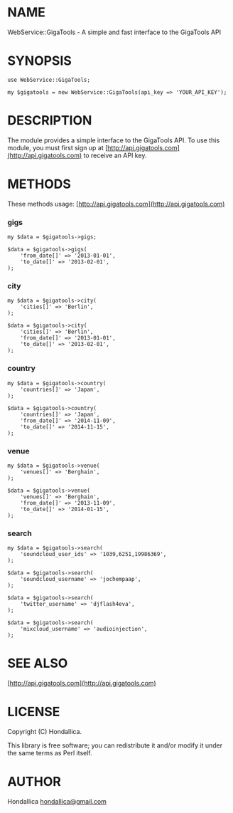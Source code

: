 # NAME

WebService::GigaTools - A simple and fast interface to the GigaTools API

# SYNOPSIS

    use WebService::GigaTools;

    my $gigatools = new WebService::GigaTools(api_key => 'YOUR_API_KEY');

# DESCRIPTION

The module provides a simple interface to the GigaTools API. To use this module, you must first sign up at [http://api.gigatools.com](http://api.gigatools.com) to receive an API key.

# METHODS

These methods usage: [http://api.gigatools.com](http://api.gigatools.com)

### gigs

    my $data = $gigatools->gigs;

    $data = $gigatools->gigs(
        'from_date[]' => '2013-01-01',
        'to_date[]' => '2013-02-01',   
    );

### city 

    my $data = $gigatools->city(
        'cities[]' => 'Berlin',
    );

    $data = $gigatools->city(
        'cities[]' => 'Berlin',
        'from_date[]' => '2013-01-01',
        'to_date[]' => '2013-02-01',   
    );

### country

    my $data = $gigatools->country(
        'countries[]' => 'Japan',
    );

    $data = $gigatools->country(
        'countries[]' => 'Japan',
        'from_date[]' => '2014-11-09',
        'to_date[]' => '2014-11-15',   
    );

### venue

    my $data = $gigatools->venue(
        'venues[]' => 'Berghain',
    );

    $data = $gigatools->venue(
        'venues[]' => 'Berghain',
        'from_date[]' => '2013-11-09',
        'to_date[]' => '2014-01-15',   
    );

### search 

    my $data = $gigatools->search(
        'soundcloud_user_ids' => '1039,6251,19986369',
    );

    $data = $gigatools->search(
        'soundcloud_username' => 'jochempaap',
    );

    $data = $gigatools->search(
        'twitter_username' => 'djflash4eva',
    );

    $data = $gigatools->search(
        'mixcloud_username' => 'audioinjection',
    );

# SEE ALSO

[http://api.gigatools.com](http://api.gigatools.com)

# LICENSE

Copyright (C) Hondallica.

This library is free software; you can redistribute it and/or modify
it under the same terms as Perl itself.

# AUTHOR

Hondallica <hondallica@gmail.com>
